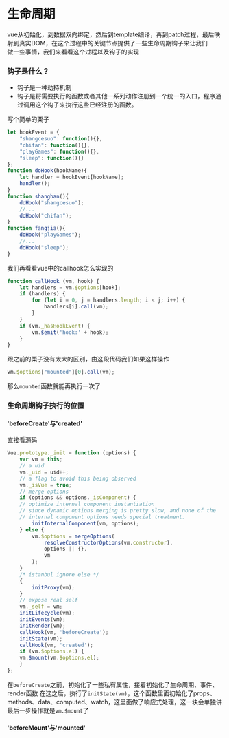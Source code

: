 # 生命周期

vue从初始化，到数据双向绑定，然后到template编译，再到patch过程，最后映射到真实DOM，在这个过程中的关键节点提供了一些生命周期钩子来让我们   
做一些事情，我们来看看这个过程以及钩子的实现

### 钩子是什么？

* 钩子是一种劫持机制
* 钩子是将需要执行的函数或者其他一系列动作注册到一个统一的入口，程序通过调用这个钩子来执行这些已经注册的函数。

写个简单的栗子
```javascript
let hookEvent = {
    "shangcesuo": function(){},
    "chifan": function(){},
    "playGames": function(){},
    "sleep": function(){}
};
function doHook(hookName){
    let handler = hookEvent[hookName];
    handler();
}
function shangban(){
    doHook("shangcesuo");
    //...
    doHook("chifan");
}
function fangjia(){
    doHook("playGames");
    //...
    doHook("sleep");
}
```
我们再看看vue中的callhook怎么实现的
```javascript
function callHook (vm, hook) {
    let handlers = vm.$options[hook];
    if (handlers) {
        for (let i = 0, j = handlers.length; i < j; i++) {
            handlers[i].call(vm);
        }
    }
    if (vm._hasHookEvent) {
        vm.$emit('hook:' + hook);
    }
}
```
跟之前的栗子没有太大的区别，由这段代码我们如果这样操作
 ```javascript
vm.$options["mounted"][0].call(vm);
```
那么`mounted`函数就能再执行一次了 

### 生命周期钩子执行的位置

#### 'beforeCreate'与'created'

直接看源码
```javascript
Vue.prototype._init = function (options) {
    var vm = this;
    // a uid
    vm._uid = uid++;
    // a flag to avoid this being observed
    vm._isVue = true;
    // merge options
    if (options && options._isComponent) {
    // optimize internal component instantiation
    // since dynamic options merging is pretty slow, and none of the
    // internal component options needs special treatment.
        initInternalComponent(vm, options);
    } else {
        vm.$options = mergeOptions(
            resolveConstructorOptions(vm.constructor),
            options || {},
            vm
        );
    }
    /* istanbul ignore else */
    {
        initProxy(vm);
    }
    // expose real self
    vm._self = vm;
    initLifecycle(vm);
    initEvents(vm);
    initRender(vm);
    callHook(vm, 'beforeCreate');
    initState(vm);
    callHook(vm, 'created');
    if (vm.$options.el) {
    vm.$mount(vm.$options.el);
    }
};
```
在`beforeCreate`之前，初始化了一些私有属性，接着初始化了生命周期、事件、render函数
在这之后，执行了`initState(vm)`，这个函数里面初始化了props、methods、data、computed、watch，这里面做了响应式处理，这一块会单独讲
最后一步操作就是`vm.$mount`了

#### 'beforeMount'与'mounted'
